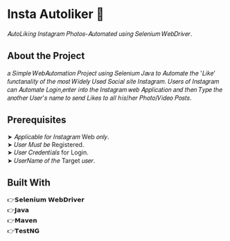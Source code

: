 
# Insta Autoliker 📸

𝐴𝑢𝑡𝑜𝐿𝑖𝑘𝑖𝑛𝑔 𝐼𝑛𝑠𝑡𝑎𝑔𝑟𝑎𝑚 𝑃ℎ𝑜𝑡𝑜𝑠-𝐴𝑢𝑡𝑜𝑚𝑎𝑡𝑒𝑑 𝑢𝑠𝑖𝑛𝑔 𝑆𝑒𝑙𝑒𝑛𝑖𝑢𝑚 𝑊𝑒𝑏𝐷𝑟𝑖𝑣𝑒𝑟. 


## About the Project
𝑎 𝑆𝑖𝑚𝑝𝑙𝑒 𝑊𝑒𝑏𝐴𝑢𝑡𝑜𝑚𝑎𝑡𝑖𝑜𝑛 𝑃𝑟𝑜𝑗𝑒𝑐𝑡 𝑢𝑠𝑖𝑛𝑔 𝑆𝑒𝑙𝑒𝑛𝑖𝑢𝑚 𝐽𝑎𝑣𝑎 𝑡𝑜 𝐴𝑢𝑡𝑜𝑚𝑎𝑡𝑒 𝑡ℎ𝑒 '𝐿𝑖𝑘𝑒' 𝑓𝑢𝑛𝑐𝑡𝑎𝑛𝑎𝑙𝑖𝑡𝑦 𝑜𝑓 𝑡ℎ𝑒 𝑚𝑜𝑠𝑡  𝑊𝑖𝑑𝑒𝑙𝑦 𝑈𝑠𝑒𝑑 𝑆𝑜𝑐𝑖𝑎𝑙 𝑠𝑖𝑡𝑒 𝐼𝑛𝑠𝑡𝑎𝑔𝑟𝑎𝑚.
𝑈𝑠𝑒𝑟𝑠 𝑜𝑓 𝐼𝑛𝑠𝑡𝑎𝑔𝑟𝑎𝑚 𝑐𝑎𝑛 𝐴𝑢𝑡𝑜𝑚𝑎𝑡𝑒 𝐿𝑜𝑔𝑖𝑛,𝑒𝑛𝑡𝑒𝑟 𝑖𝑛𝑡𝑜 𝑡ℎ𝑒 𝐼𝑛𝑠𝑡𝑎𝑔𝑟𝑎𝑚 𝑤𝑒𝑏 𝐴𝑝𝑝𝑙𝑖𝑐𝑎𝑡𝑖𝑜𝑛 𝑎𝑛𝑑 𝑡ℎ𝑒𝑛 𝑇𝑦𝑝𝑒 𝑡ℎ𝑒 𝑎𝑛𝑜𝑡ℎ𝑒𝑟  𝑈𝑠𝑒𝑟'𝑠 𝑛𝑎𝑚𝑒 𝑡𝑜 𝑠𝑒𝑛𝑑 𝐿𝑖𝑘𝑒𝑠 𝑡𝑜 𝑎𝑙𝑙 ℎ𝑖𝑠/ℎ𝑒𝑟 𝑃ℎ𝑜𝑡𝑜/𝑉𝑖𝑑𝑒𝑜 𝑃𝑜𝑠𝑡𝑠.
## Prerequisites
➤ 𝐴𝑝𝑝𝑙𝑖𝑐𝑎𝑏𝑙𝑒 𝑓𝑜𝑟 𝐼𝑛𝑠𝑡𝑎𝑔𝑟𝑎𝑚 Web 𝑜𝑛𝑙𝑦.   
➤ 𝑈𝑠𝑒𝑟 𝑀𝑢𝑠𝑡 𝑏𝑒 Registered.  
➤ 𝑈𝑠𝑒𝑟 𝐶𝑟𝑒𝑑𝑒𝑛𝑡𝑖𝑎𝑙𝑠 for Login.  
➤ 𝑈𝑠𝑒𝑟𝑁𝑎𝑚𝑒 𝑜𝑓 𝑡ℎ𝑒 Target 𝑢𝑠𝑒𝑟.
## Built With

👉𝗦𝗲𝗹𝗲𝗻𝗶𝘂𝗺 𝗪𝗲𝗯𝗗𝗿𝗶𝘃𝗲𝗿     
👉𝗝𝗮𝘃𝗮  
👉𝗠𝗮𝘃𝗲𝗻  
👉𝗧𝗲𝘀𝘁𝗡𝗚
